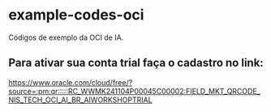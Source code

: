 # example-codes-oci
Códigos de exemplo da OCI de IA. 


## Para ativar sua conta trial faça o cadastro no link:
https://www.oracle.com/cloud/free/?source=:pm:qr:::::RC_WWMK241104P00045C00002:FIELD_MKT_QRCODE_NIS_TECH_OCI_AI_BR_AIWORKSHOPTRIAL
